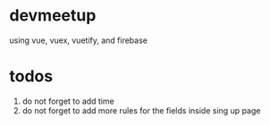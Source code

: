 # devmeetup
 using vue, vuex, vuetify, and firebase

# todos 
1. do not forget to add time 
2. do not forget to add more rules for the fields inside sing up page
